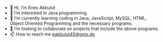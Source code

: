 - 👋 Hi, I’m Enes Akbulut
- 👀 I’m interested in  Java programming.
- 🌱 I’m currently learning coding in Java, JavaScript, MySQL, HTML, Object Oriented Programming and the necessary programs.
- 💞️ I’m looking to collaborate on projects that include the above programs.
- 📫 How to reach me eakbulut45@gmx.de

<!---
eakbulut45/eakbulut45 is a ✨ special ✨ repository because its `README.md` (this file) appears on your GitHub profile.
You can click the Preview link to take a look at your changes.
--->

